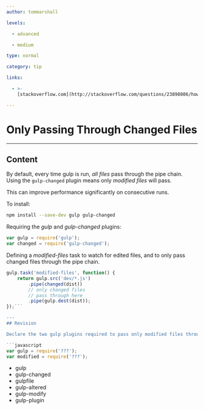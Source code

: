 ```yaml
---
author: tommarshall

levels:

  - advanced

  - medium

type: normal

category: tip

links:

  - >-
    [stackoverflow.com](http://stackoverflow.com/questions/23890806/how-to-run-a-task-only-on-modified-file-with-gulp-watch){website}

---
```


# Only Passing Through Changed Files

---

## Content

By default, every time gulp is run, _all files_ pass through the pipe chain. Using the `gulp-changed` plugin means only _modified files_ will pass.

This can improve performance significantly on consecutive runs.

To install:

```bash
npm install --save-dev gulp gulp-changed
```

Requiring the _gulp_ and _gulp-changed_ plugins:

```javaScript
var gulp = require('gulp');
var changed = require('gulp-changed');
```

Defining a _modified-files_ task to watch for edited files, and to only pass changed files through the pipe chain.

````javaScript
gulp.task('modified-files', function() {
    return gulp.src('dev/*.js')
        .pipe(changed(dist))
        // only changed files
        // pass through here
        .pipe(gulp.dest(dist));
});```

---
## Revision

Declare the two gulp plugins required to pass only modified files through a pipe chain:

```javascript
var gulp = require('???');
var modified = require('???');
````

- gulp
- gulp-changed
- gulpfile
- gulp-altered
- gulp-modify
- gulp-plugin
